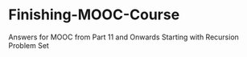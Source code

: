 # Finishing-MOOC-Course
Answers for MOOC from Part 11 and Onwards Starting with Recursion Problem Set
